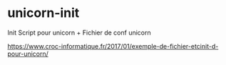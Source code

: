 # unicorn-init
Init Script pour unicorn + Fichier de conf unicorn

https://www.croc-informatique.fr/2017/01/exemple-de-fichier-etcinit-d-pour-unicorn/
